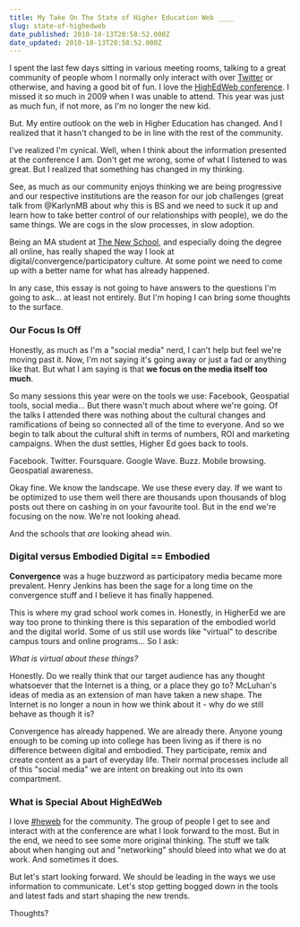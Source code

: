 ```yaml
---
title: My Take On The State of Higher Education Web ____
slug: state-of-highedweb
date_published: 2010-10-13T20:58:52.000Z
date_updated: 2010-10-13T20:58:52.000Z
---
```


I spent the last few days sitting in various meeting rooms, talking to a great community of people whom I normally only interact with over [Twitter](http://www.twitter.com/joelgoodman) or otherwise, and having a good bit of fun. I love the [HighEdWeb conference](http://2010.highedweb.org). I missed it so much in 2009 when I was unable to attend. This year was just as much fun, if not more, as I'm no longer the new kid.

But. My entire outlook on the web in Higher Education has changed. And I realized that it hasn't changed to be in line with the rest of the community.

I've realized I'm cynical. Well, when I think about the information presented at the conference I am. Don't get me wrong, some of what I listened to was great. But I realized that something has changed in my thinking.

See, as much as our community enjoys thinking we are being progressive and our respective institutions are the reason for our job challenges (great talk from @KarlynMB about why this is BS and we need to suck it up and learn how to take better control of our relationships with people), we do the same things. We are cogs in the slow processes, in slow adoption.

Being an MA student at [The New School](http://www.newschool.edu), and especially doing the degree all online, has really shaped the way I look at digital/convergence/participatory culture. At some point we need to come up with a better name for what has already happened.

In any case, this essay is not going to have answers to the questions I'm going to ask... at least not entirely. But I'm hoping I can bring some thoughts to the surface.

### Our Focus Is Off

Honestly, as much as I'm a "social media" nerd, I can't help but feel we're moving past it. Now, I'm not saying it's going away or just a fad or anything like that. But what I am saying is that **we focus on the media itself too much**.

So many sessions this year were on the tools we use: Facebook, Geospatial tools, social media... But there wasn't much about where we're going. Of the talks I attended there was nothing about the cultural changes and ramifications of being so connected all of the time to everyone. And so we begin to talk about the cultural shift in terms of numbers, ROI and marketing campaigns. When the dust settles, Higher Ed goes back to tools.

Facebook. Twitter. Foursquare. Google Wave. Buzz. Mobile browsing. Geospatial awareness.

Okay fine. We know the landscape. We use these every day. If we want to be optimized to use them well there are thousands upon thousands of blog posts out there on cashing in on your favourite tool. But in the end we're focusing on the now. We're not looking ahead.

And the schools that *are* looking ahead win.

### Digital versus Embodied Digital == Embodied

**Convergence** was a huge buzzword as participatory media became more prevalent. Henry Jenkins has been the sage for a long time on the convergence stuff and I believe it has finally happened.

This is where my grad school work comes in. Honestly, in HigherEd we are way too prone to thinking there is this separation of the embodied world and the digital world. Some of us still use words like "virtual" to describe campus tours and online programs... So I ask:

*What is virtual about these things?*

Honestly. Do we really think that our target audience has any thought whatsoever that the Internet is a thing, or a place they go to? McLuhan's ideas of media as an extension of man have taken a new shape. The Internet is no longer a noun in how we think about it - why do we still behave as though it is?

Convergence has already happened. We are already there. Anyone young enough to be coming up into college has been living as if there is no difference between digital and embodied. They participate, remix and create content as a part of everyday life. Their normal processes include all of this "social media" we are intent on breaking out into its own compartment.

### What is Special About HighEdWeb

I love [#](http://twitter.com/#!/search/%23heweb10)[heweb](http://twitter.com/#!/search/%23heweb10) for the community. The group of people I get to see and interact with at the conference are what I look forward to the most. But in the end, we need to see some more original thinking. The stuff we talk about when hanging out and "networking" should bleed into what we do at work. And sometimes it does.

But let's start looking forward. We should be leading in the ways we use information to communicate. Let's stop getting bogged down in the tools and latest fads and start shaping the new trends.

Thoughts?

